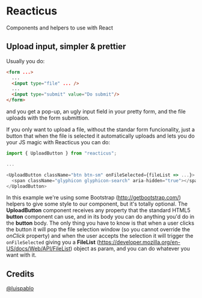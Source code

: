 # Reacticus

Components and helpers to use with React

## Upload input, simpler & prettier

Usually you do:

```html
<form ...>
  ...
  <input type="file" ... />
  ...
  <input type="submit" value="Do submit"/>
</form>
```

and you get a pop-up, an ugly input field in your pretty form, and the file uploads with the form submittion.

If you only want to upload a file, without the standar form funcionality, just a button that when the file is selected it automatically uploads and lets you do your JS magic with Reacticus you can do:

```javascript
import { UploadButton } from "reacticus";

...

<UploadButton className="btn btn-sm" onFileSelected={fileList => ...}>
  <span className="glyphicon glyphicon-search" aria-hidden="true"></span> Upload a file!
</UploadButton>
```

In this example we're using some Bootstrap (http://getbootstrap.com/) helpers to give some style to our component, but it's totally optional. The **UploadButton** component receives any property that the standard HTML5 **button** component can use, and in its body you can do anything you'd do in the **button** body. The only thing you have to know is that when a user clicks the button it will pop the file selection window (so you cannot override the _onClick_ property) and when the user accepts the selection it will trigger the ```onFileSelected``` giving you a **FileList** (https://developer.mozilla.org/en-US/docs/Web/API/FileList) object as param, and you can do whatever you want with it.

## Credits

[@luispablo](https://twitter.com/luispablo)
